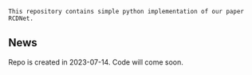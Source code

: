 `This repository contains simple python implementation of our paper RCDNet.`
## News
Repo is created in 2023-07-14. Code will come soon.
